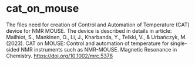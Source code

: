 # cat_on_mouse
The files need for creation of Control and Automation of Temperature (CAT) device for NMR MOUSE.
The device is described in details in article:
Mailhiot, S., Mankinen, O., Li, J., Kharbanda, Y., Telkki, V., & Urbańczyk, M. (2023). CAT on MOUSE: Control and automation of temperature for single-sided NMR instruments such as NMR-MOUSE. Magnetic Resonance in Chemistry. https://doi.org/10.1002/mrc.5376

